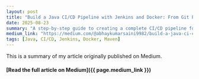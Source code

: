 ```yaml
---
layout: post
title: "Build a Java CI/CD Pipeline with Jenkins and Docker: From Git Push to Live Container"
date: 2025-08-23
summary: "A step-by-step guide to creating a complete CI/CD pipeline for Java applications using standard DevOps tools like Jenkins, Docker, and Maven."
medium_link: "https://medium.com/@abhaykumarsaini9982/build-a-java-ci-cd-pipeline-with-jenkins-and-docker-from-git-push-to-live-container-db87fd799851"
tags: [Java, CI/CD, Jenkins, Docker, Maven]
---
```


This is a summary of my article originally published on Medium. 

#### [Read the full article on Medium]({{ page.medium_link }})
